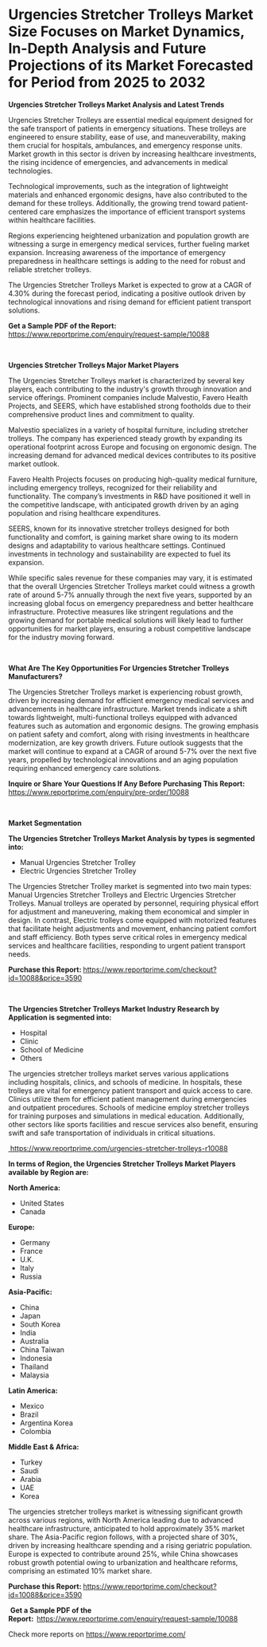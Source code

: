 <p><h1>Urgencies Stretcher Trolleys Market Size Focuses on Market Dynamics, In-Depth Analysis and Future Projections of its Market Forecasted for Period from 2025 to 2032</h1></p><p><strong>Urgencies Stretcher Trolleys Market Analysis and Latest Trends</strong></p>
<p><p>Urgencies Stretcher Trolleys are essential medical equipment designed for the safe transport of patients in emergency situations. These trolleys are engineered to ensure stability, ease of use, and maneuverability, making them crucial for hospitals, ambulances, and emergency response units. Market growth in this sector is driven by increasing healthcare investments, the rising incidence of emergencies, and advancements in medical technologies.</p><p>Technological improvements, such as the integration of lightweight materials and enhanced ergonomic designs, have also contributed to the demand for these trolleys. Additionally, the growing trend toward patient-centered care emphasizes the importance of efficient transport systems within healthcare facilities. </p><p>Regions experiencing heightened urbanization and population growth are witnessing a surge in emergency medical services, further fueling market expansion. Increasing awareness of the importance of emergency preparedness in healthcare settings is adding to the need for robust and reliable stretcher trolleys. </p><p>The Urgencies Stretcher Trolleys Market is expected to grow at a CAGR of 4.30% during the forecast period, indicating a positive outlook driven by technological innovations and rising demand for efficient patient transport solutions.</p></p>
<p><strong>Get a Sample PDF of the Report:&nbsp;</strong> <a href="https://www.reportprime.com/enquiry/request-sample/10088?utm_campaign=3249&utm_medium=2&utm_source=Github&utm_content=ia&utm_term=20032025&utm_id=urgencies-stretcher-trolleys">https://www.reportprime.com/enquiry/request-sample/10088</a></p>
<p>&nbsp;</p>
<p><strong>Urgencies Stretcher Trolleys Major Market Players</strong></p>
<p><p>The Urgencies Stretcher Trolleys market is characterized by several key players, each contributing to the industry's growth through innovation and service offerings. Prominent companies include Malvestio, Favero Health Projects, and SEERS, which have established strong footholds due to their comprehensive product lines and commitment to quality.</p><p>Malvestio specializes in a variety of hospital furniture, including stretcher trolleys. The company has experienced steady growth by expanding its operational footprint across Europe and focusing on ergonomic design. The increasing demand for advanced medical devices contributes to its positive market outlook.</p><p>Favero Health Projects focuses on producing high-quality medical furniture, including emergency trolleys, recognized for their reliability and functionality. The company’s investments in R&D have positioned it well in the competitive landscape, with anticipated growth driven by an aging population and rising healthcare expenditures.</p><p>SEERS, known for its innovative stretcher trolleys designed for both functionality and comfort, is gaining market share owing to its modern designs and adaptability to various healthcare settings. Continued investments in technology and sustainability are expected to fuel its expansion.</p><p>While specific sales revenue for these companies may vary, it is estimated that the overall Urgencies Stretcher Trolleys market could witness a growth rate of around 5-7% annually through the next five years, supported by an increasing global focus on emergency preparedness and better healthcare infrastructure. Protective measures like stringent regulations and the growing demand for portable medical solutions will likely lead to further opportunities for market players, ensuring a robust competitive landscape for the industry moving forward.</p></p>
<p>&nbsp;</p>
<p><strong>What Are The Key Opportunities For Urgencies Stretcher Trolleys Manufacturers?</strong></p>
<p><p>The Urgencies Stretcher Trolleys market is experiencing robust growth, driven by increasing demand for efficient emergency medical services and advancements in healthcare infrastructure. Market trends indicate a shift towards lightweight, multi-functional trolleys equipped with advanced features such as automation and ergonomic designs. The growing emphasis on patient safety and comfort, along with rising investments in healthcare modernization, are key growth drivers. Future outlook suggests that the market will continue to expand at a CAGR of around 5-7% over the next five years, propelled by technological innovations and an aging population requiring enhanced emergency care solutions.</p></p>
<p><strong>Inquire or Share Your Questions If Any Before Purchasing This Report:</strong> <a href="https://www.reportprime.com/enquiry/pre-order/10088?utm_campaign=3249&utm_medium=2&utm_source=Github&utm_content=ia&utm_term=20032025&utm_id=urgencies-stretcher-trolleys">https://www.reportprime.com/enquiry/pre-order/10088</a></p>
<p>&nbsp;</p>
<p><strong>Market Segmentation</strong></p>
<p><strong>The Urgencies Stretcher Trolleys Market Analysis by types is segmented into:</strong></p>
<p><ul><li>Manual Urgencies Stretcher Trolley</li><li>Electric Urgencies Stretcher Trolley</li></ul></p>
<p><p>The Urgencies Stretcher Trolley market is segmented into two main types: Manual Urgencies Stretcher Trolleys and Electric Urgencies Stretcher Trolleys. Manual trolleys are operated by personnel, requiring physical effort for adjustment and maneuvering, making them economical and simpler in design. In contrast, Electric trolleys come equipped with motorized features that facilitate height adjustments and movement, enhancing patient comfort and staff efficiency. Both types serve critical roles in emergency medical services and healthcare facilities, responding to urgent patient transport needs.</p></p>
<p><strong>Purchase this Report:&nbsp;</strong><a href="https://www.reportprime.com/checkout?id=10088&price=3590&utm_campaign=3249&utm_medium=2&utm_source=Github&utm_content=ia&utm_term=20032025&utm_id=urgencies-stretcher-trolleys">https://www.reportprime.com/checkout?id=10088&price=3590</a></p>
<p>&nbsp;</p>
<p><strong>The Urgencies Stretcher Trolleys Market Industry Research by Application is segmented into:</strong></p>
<p><ul><li>Hospital</li><li>Clinic</li><li>School of Medicine</li><li>Others</li></ul></p>
<p><p>The urgencies stretcher trolleys market serves various applications including hospitals, clinics, and schools of medicine. In hospitals, these trolleys are vital for emergency patient transport and quick access to care. Clinics utilize them for efficient patient management during emergencies and outpatient procedures. Schools of medicine employ stretcher trolleys for training purposes and simulations in medical education. Additionally, other sectors like sports facilities and rescue services also benefit, ensuring swift and safe transportation of individuals in critical situations.</p></p>
<p><a href="https://www.reportprime.com/urgencies-stretcher-trolleys-r10088?utm_campaign=3249&utm_medium=2&utm_source=Github&utm_content=ia&utm_term=20032025&utm_id=urgencies-stretcher-trolleys">&nbsp;https://www.reportprime.com/urgencies-stretcher-trolleys-r10088</a></p>
<p><strong>In terms of Region, the Urgencies Stretcher Trolleys Market Players available by Region are:</strong></p>
<p>
    <p> <strong> North America: </strong>
        <ul>
            <li>United States</li>
            <li>Canada</li>
        </ul>
        </p> 
    <p> <strong> Europe: </strong>
        <ul>
            <li>Germany</li>
            <li>France</li>
            <li>U.K.</li>
            <li>Italy</li>
            <li>Russia</li>
        </ul>
        </p> 
    <p> <strong> Asia-Pacific: </strong>
        <ul>
            <li>China</li>
            <li>Japan</li>
            <li>South Korea</li>
            <li>India</li>
            <li>Australia</li>
            <li>China Taiwan</li>
            <li>Indonesia</li>
            <li>Thailand</li>
            <li>Malaysia</li>
        </ul>
        </p> 
    <p> <strong> Latin America: </strong>
        <ul>
            <li>Mexico</li>
            <li>Brazil</li>
            <li>Argentina Korea</li>
            <li>Colombia</li>
        </ul>
        </p> 
    <p> <strong> Middle East & Africa: </strong>
        <ul>
            <li>Turkey</li>
            <li>Saudi</li>
            <li>Arabia</li>
            <li>UAE</li>
            <li>Korea</li>
        </ul>
    </p>
    </p>
<p><p>The urgencies stretcher trolleys market is witnessing significant growth across various regions, with North America leading due to advanced healthcare infrastructure, anticipated to hold approximately 35% market share. The Asia-Pacific region follows, with a projected share of 30%, driven by increasing healthcare spending and a rising geriatric population. Europe is expected to contribute around 25%, while China showcases robust growth potential owing to urbanization and healthcare reforms, comprising an estimated 10% market share.</p></p>
<p><strong>Purchase this Report: </strong><a href="https://www.reportprime.com/checkout?id=10088&price=3590&utm_campaign=3249&utm_medium=2&utm_source=Github&utm_content=ia&utm_term=20032025&utm_id=urgencies-stretcher-trolleys">https://www.reportprime.com/checkout?id=10088&price=3590</a></p>
<p>&nbsp;<strong>Get a Sample PDF of the Report:&nbsp;&nbsp;</strong><a href="https://www.reportprime.com/enquiry/request-sample/10088?utm_campaign=3249&utm_medium=2&utm_source=Github&utm_content=ia&utm_term=20032025&utm_id=urgencies-stretcher-trolleys">https://www.reportprime.com/enquiry/request-sample/10088</a></p>
<p><strong></strong></p>
<p>Check more reports on <a href="https://www.reportprime.com/?utm_campaign=3249&utm_medium=2&utm_source=Github&utm_content=ia&utm_term=20032025&utm_id=urgencies-stretcher-trolleys">https://www.reportprime.com/</a></p>